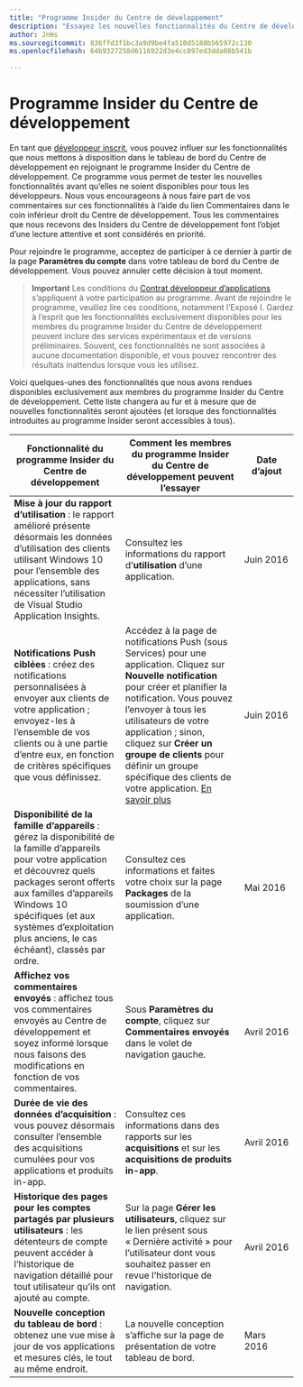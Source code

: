 ```yaml
---
title: "Programme Insider du Centre de développement"
description: "Essayez les nouvelles fonctionnalités du Centre de développement avant qu’elles ne soient disponibles pour tous, et dites-nous ce que vous en pensez."
author: JnHs
ms.sourcegitcommit: 836ffd3f1bc3a9d9be4fa510d5188b565972c130
ms.openlocfilehash: 64b9327258d6116922d3e4cc097ed3dda08b541b

---
```


# Programme Insider du Centre de développement

En tant que [développeur inscrit](http://go.microsoft.com/fwlink/?LinkID=615100), vous pouvez influer sur les fonctionnalités que nous mettons à disposition dans le tableau de bord du Centre de développement en rejoignant le programme Insider du Centre de développement. Ce programme vous permet de tester les nouvelles fonctionnalités avant qu’elles ne soient disponibles pour tous les développeurs. Nous vous encourageons à nous faire part de vos commentaires sur ces fonctionnalités à l’aide du lien Commentaires dans le coin inférieur droit du Centre de développement. Tous les commentaires que nous recevons des Insiders du Centre de développement font l’objet d’une lecture attentive et sont considérés en priorité.

Pour rejoindre le programme, acceptez de participer à ce dernier à partir de la page **Paramètres du compte** dans votre tableau de bord du Centre de développement. Vous pouvez annuler cette décision à tout moment.

> **Important** Les conditions du [Contrat développeur d’applications](https://msdn.microsoft.com/windows/apps/hh694058.aspx) s’appliquent à votre participation au programme. Avant de rejoindre le programme, veuillez lire ces conditions, notamment l’Exposé I. Gardez à l’esprit que les fonctionnalités exclusivement disponibles pour les membres du programme Insider du Centre de développement peuvent inclure des services expérimentaux et de versions préliminaires. Souvent, ces fonctionnalités ne sont associées à aucune documentation disponible, et vous pouvez rencontrer des résultats inattendus lorsque vous les utilisez. 

Voici quelques-unes des fonctionnalités que nous avons rendues disponibles exclusivement aux membres du programme Insider du Centre de développement. Cette liste changera au fur et à mesure que de nouvelles fonctionnalités seront ajoutées (et lorsque des fonctionnalités introduites au programme Insider seront accessibles à tous).

| Fonctionnalité du programme Insider du Centre de développement   | Comment les membres du programme Insider du Centre de développement peuvent l’essayer | Date d’ajout |
|--------------------------------------|------------------------------------|------------|
|**Mise à jour du rapport d’utilisation** : le rapport amélioré présente désormais les données d’utilisation des clients utilisant Windows 10 pour l’ensemble des applications, sans nécessiter l’utilisation de Visual Studio Application Insights.|Consultez les informations du rapport d’**utilisation** d’une application. |Juin 2016|
|**Notifications Push ciblées** : créez des notifications personnalisées à envoyer aux clients de votre application ; envoyez-les à l’ensemble de vos clients ou à une partie d’entre eux, en fonction de critères spécifiques que vous définissez.|Accédez à la page de notifications Push (sous Services) pour une application. Cliquez sur **Nouvelle notification** pour créer et planifier la notification. Vous pouvez l’envoyer à tous les utilisateurs de votre application ; sinon, cliquez sur **Créer un groupe de clients** pour définir un groupe spécifique des clients de votre application. [En savoir plus](http://go.microsoft.com/fwlink/p/?LinkId=718017)|Juin 2016|
|**Disponibilité de la famille d’appareils** : gérez la disponibilité de la famille d’appareils pour votre application et découvrez quels packages seront offerts aux familles d’appareils Windows 10 spécifiques (et aux systèmes d’exploitation plus anciens, le cas échéant), classés par ordre.|Consultez ces informations et faites votre choix sur la page **Packages** de la soumission d’une application.|Mai 2016|
|**Affichez vos commentaires envoyés** : affichez tous vos commentaires envoyés au Centre de développement et soyez informé lorsque nous faisons des modifications en fonction de vos commentaires.|Sous **Paramètres du compte**, cliquez sur **Commentaires envoyés** dans le volet de navigation gauche.|Avril 2016|
|**Durée de vie des données d’acquisition** : vous pouvez désormais consulter l’ensemble des acquisitions cumulées pour vos applications et produits in-app.|Consultez ces informations dans des rapports sur les **acquisitions** et sur les **acquisitions de produits in-app**.|Avril 2016|
|**Historique des pages pour les comptes partagés par plusieurs utilisateurs** : les détenteurs de compte peuvent accéder à l’historique de navigation détaillé pour tout utilisateur qu’ils ont ajouté au compte.|Sur la page **Gérer les utilisateurs**, cliquez sur le lien présent sous « Dernière activité » pour l’utilisateur dont vous souhaitez passer en revue l’historique de navigation.|Avril 2016|
|**Nouvelle conception du tableau de bord** : obtenez une vue mise à jour de vos applications et mesures clés, le tout au même endroit.|La nouvelle conception s’affiche sur la page de présentation de votre tableau de bord.|Mars 2016|








<!--HONumber=Jun16_HO3-->


